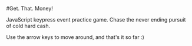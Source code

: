#Get. That. Money!

JavaScript keypress event practice game. Chase the never ending pursuit of cold hard cash. 

Use the arrow keys to move around, and that's it so far :) 
